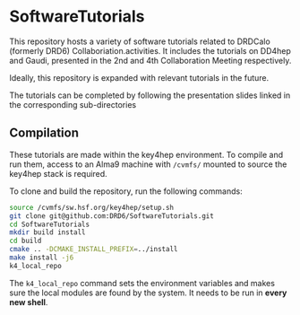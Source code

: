 # SoftwareTutorials


This repository hosts a variety of software tutorials related to DRDCalo (formerly DRD6) Collaboriation.activities.
It includes the tutorials on DD4hep and Gaudi, presented in the 2nd and 4th Collaboration Meeting respectively.

Ideally, this repository is expanded with relevant tutorials in the future.

The tutorials can be completed by following the presentation slides linked in the corresponding sub-directories


## Compilation

These tutorials are made within the key4hep environment.
To compile and run them, access to an Alma9 machine with `/cvmfs/` mounted to source the key4hep stack is required.

To clone and build the repository, run the following commands:


``` bash
source /cvmfs/sw.hsf.org/key4hep/setup.sh
git clone git@github.com:DRD6/SoftwareTutorials.git
cd SoftwareTutorials
mkdir build install 
cd build
cmake .. -DCMAKE_INSTALL_PREFIX=../install
make install -j6
k4_local_repo
```

The `k4_local_repo` command sets the environment variables and makes sure the local modules are found by the system.
It needs to be run in **every new shell**.
